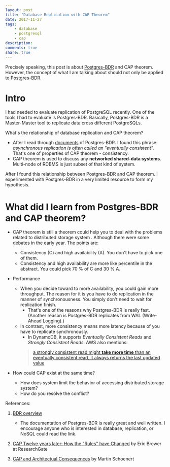```yaml
---
layout: post
title: "Database Replication with CAP Theorem"
date: 2017-11-27
tags: 
    - database
    - postgresql
    - cap
description:
comments: true
share: true
---
```


Precisely speaking, this post is about [Postgres-BDR](https://www.2ndquadrant.com/en/resources/bdr/) and CAP theorem. However, the concept of what I am talking about should not only be applied to Postgres-BDR.  

# Intro
I had needed to evaluate replication of PostgreSQL recently. One of the tools I had to evaluate is Postgres-BDR. Basically, Postgres-BDR is a Master-Master tool to replicate data cross different PostgreSQLs.

What's the relationship of database replication and CAP theorem? 
* After I read through [documents](http://bdr-project.org/docs/stable/bdr-concepts.html) of Postgres-BDR. I found this phrase: *asynchronous replication is often called an "eventually consistent"*. That's one of properties of CAP theorem - consistency. 
* CAP theorem is used to discuss any **networked shared-data systems**. Multi-node of RDBMS is just subset of that kind of system.

After I found this relationship between Postgres-BDR and CAP theorem. I experimented with Postgres-BDR in a very limited resource to form my hypothesis.


# Ｗhat did I learn from Postgres-BDR and CAP theorem?

* CAP theorem is still a theorem could help you to deal with the problems related to distributed storage system . Although there were some debates in the early year. The points are:
    * Consistency (C) and high availability (A). You don't have to pick one of them.  
    * Consistency and high availability are more like percentile in the abstract. You could pick 70 % of C and 30 % A.
    
* Performance
    * When you decide toward to more availability, you could gain more throughput. The reason for it is you have to do replication in the manner of synchronousness. You simply don't need to wait for replication finish.
        * That's one of the reasons why Postgres-BDR is really fast. (Another reason is Postgres-BDR replicates from WAL (Write-Ahead Logging).) 
    * In contrast, more consistency means more latency because of you have to replicate synchronously.
        * In DynamoDB, it supports *Eventually Consistent Reads* and *Strongly Consistent Reads*. AWS also mentions:
        > [a strongly consistent read might **take more time** than an eventually consistent read, it always returns the last updated value][4]

* How could CAP exist at the same time?
    * How does system limit the behavior of accessing distributed storage system?
    * How do you resolve the conflict? 

References: 

1. [BDR overview][1]
    * The documentation of Postgres-BDR is really great and well written. I encourage anyone who is interested in database, replication, or NoSQL could read the link. 
2. [CAP Twelve years later: How the "Rules" have Changed][2] by Eric Brewer at ResearchGate
3. [CAP and Architectual Consequences][3] by Martin Schoenert

    [1]: http://bdr-project.org/docs/stable/overview.html
    [2]: https://www.researchgate.net/profile/Eric_Brewer3/publication/220476881_CAP_Twelve_years_later_How_the_Rules_have_Changed/links/56a644b108ae2c689d39e3ba/CAP-Twelve-years-later-How-the-Rules-have-Changed.pdf
    [3]: https://www.youtube.com/watch?v=LW8MBYU_pzQ
    [4]: https://docs.aws.amazon.com/amazondynamodb/latest/APIReference/API_GetItem.html
